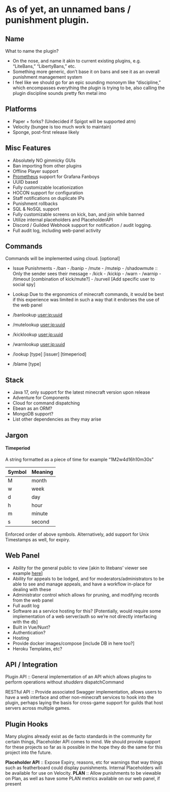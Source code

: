 # As of yet, an unnamed bans / punishment plugin.

## Name

What to name the plugin?

-   On the nose, and name it akin to current existing plugins, e.g. “LiteBans,” “LibertyBans,” etc.
-   Something more generic, don’t base it on bans and see it as an overall punishment management system
-   I feel like we should go for an epic sounding mononym like “discipline,” which encompasses everything the plugin is trying to be, also calling the plugin discipline sounds pretty fkn metal imo
    
## Platforms

-   Paper + forks? (Undecided if Spigot will be supported atm)
-   Velocity (bungee is too much work to maintain)
-   Sponge, post-first release likely
    

  

## Misc Features
-   Absolutely NO gimmicky GUIs
-   Ban importing from other plugins
-   Offline Player support
-   [Prometheus](https://prometheus.io/) support for Grafana Fanboys
-   UUID based
-   Fully customizable locationization
-   HOCON support for configuration
-   Staff notifications on duplicate IPs
-   Punishment rollbacks
-   SQL & NoSQL support 
-   Fully customizable screens on kick, ban, and join while banned
-   Utilize internal placeholders and PlaceholderAPI
-   Discord / Guilded Webhook support for notification / audit logging. 
-   Full audit log, including web-panel activity
    

## Commands
Commands will be implemented using cloud.
<required> [optional]

-   Issue Punishments
		-   /ban 
		-   /banip
		-   /mute
		-   /muteip
		-   /shadowmute :: Only the sender sees their message
		-   /kick
		-   /kickip
		-   /warn
		-   /warnip
		-   /timeout [combination of kick/mute?]
		-   /surveil [Add specific user to social spy]
-   Lookup
Due to the ergonomics of minecraft commands, it would be best if this experience was limited in such a way that it endorses the use of the web panel

-   /banlookup <user:ip:uuid> 
-   /mutelookup <user:ip:uuid>
-   /kicklookup <user:ip:uuid>
-   /warnlookup <user:ip:uuid>
-   /lookup [type] [issuer] [timeperiod] 
-   /blame <issuer> [type]

## Stack

-   Java 17, only support for the latest minecraft version upon release	
-   Adventure for Components
-   Cloud for command dispatching 
-   Ebean as an ORM?
-   MongoDB support?
-   List other dependencies as they may arise
    
## Jargon

####  Timeperiod
A string formatted as a piece of time for example “1M2w4d16h10m30s” 

| Symbol | Meaning |
| --------|----------|
| M | month|
|w| week|
| d | day|
|h| hour|
|m| minute|
|s| second|
Enforced order of above symbols. 
Alternatively, add support for Unix Timestamps as well, for expiry. 

## Web Panel

-   Ability for the general public to view [akin to litebans’ viewer see example [here](https://www.roxbot.com/bans/bans.php)]
-   Ability for appeals to be lodged, and for moderators/administrators to be able to see and manage appeals, and have a workflow in-place for dealing with these
-   Administrator control which allows for pruning, and modifying records from the web panel
-   Full audit log
-   Software as a service hosting for this? [Potentially, would require some implementation of a web server/auth so we’re not directly interfacing with the db]
-   Built in Vue/Nuxt? 
-   Authentication? 
-   Hosting
-   Provide docker images/compose [include DB in here too?]
-   Heroku Templates, etc?

## API / Integration

Plugin API :: General implementation of an API which allows plugins to perform operations without *shudders* dispatchCommand 

RESTful API :: Provide associated Swagger implementation, allows users to have a web interface and other non-minecraft services to hook into the plugin, perhaps laying the basis for cross-game support for guilds that host servers across multiple games. 

## Plugin Hooks

Many plugins already exist as de facto standards in the community for certain things, Placeholder API comes to mind. We should provide support for these projects so far as is possible in the hope they do the same for this project into the future.

**Placeholder API** :: Expose Expiry, reasons, etc for warnings that way things such as featherboard could display punishments. Internal Placeholders will be available for use on Velocity.
**PLAN** :: Allow punishments to be viewable on Plan, as well as have some PLAN metrics available on our web panel, if present
